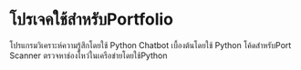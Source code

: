 # โปรเจคใช้สำหรับPortfolio
โปรแกรมวิเคราะห์ความรู้สึกโดยใช้ Python
Chatbot เบื้องต้นโดยใช้ Python
โค้ดสำหรับPort Scanner ตรวจหาช่องโหว่ในเครือข่ายโดยใช้Python
